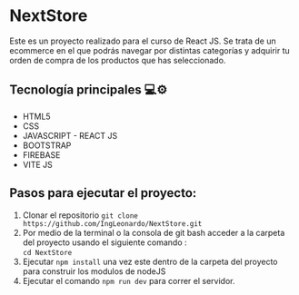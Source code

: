 # NextStore

Este es un proyecto realizado para el curso de React JS. Se trata de un ecommerce en el que podrás navegar por distintas categorías y adquirir tu orden de compra de los productos que has seleccionado.


## Tecnología principales 💻⚙️
* HTML5
* CSS
* JAVASCRIPT - REACT JS
* BOOTSTRAP
* FIREBASE
* VITE JS

## Pasos para ejecutar el proyecto:

1. Clonar el repositorio ` git clone  https://github.com/IngLeonardo/NextStore.git `
2. Por medio de la terminal o la consola de git bash acceder a la carpeta del proyecto usando el siguiente comando :   
` cd NextStore `
3. Ejecutar ` npm install ` una vez este dentro de la carpeta del proyecto para construir los modulos de nodeJS
4. Ejecutar el comando ` npm run dev ` para correr el servidor. 


